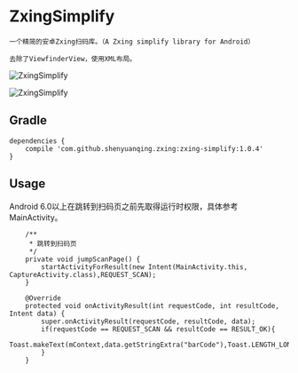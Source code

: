 # ZxingSimplify

    一个精简的安卓Zxing扫码库。（A Zxing simplify library for Android）

    去除了ViewfinderView，使用XML布局。

![ZxingSimplify](https://github.com/shenyuanqing/ZxingSimplify/blob/master/images/zxingscan.png)

![ZxingSimplify](https://github.com/shenyuanqing/ZxingSimplify/blob/master/images/zxingsimplify.png)

Gradle
------
```
dependencies {
    compile 'com.github.shenyuanqing.zxing:zxing-simplify:1.0.4'
}
```

Usage
-----

Android 6.0以上在跳转到扫码页之前先取得运行时权限，具体参考MainActivity。

```
    /**
     * 跳转到扫码页
     */
    private void jumpScanPage() {
        startActivityForResult(new Intent(MainActivity.this, CaptureActivity.class),REQUEST_SCAN);
    }

    @Override
    protected void onActivityResult(int requestCode, int resultCode, Intent data) {
        super.onActivityResult(requestCode, resultCode, data);
        if(requestCode == REQUEST_SCAN && resultCode == RESULT_OK){
            Toast.makeText(mContext,data.getStringExtra("barCode"),Toast.LENGTH_LONG).show();
        }
    }
```

